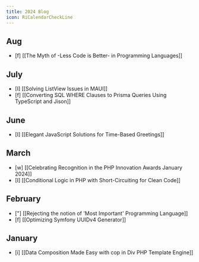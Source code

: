 ```yaml
---
title: 2024 Blog
icon: RiCalendarCheckLine
---
```

## Aug
- [f] [[The Myth of -Less Code is Better- in Programming Languages]]
## July
- [I]  [[Solving ListView Issues in MAUI]]
- [f] [[Converting SQL WHERE Clauses to Prisma Queries Using TypeScript and Jison]]
## June
- [I] [[Elegant JavaScript Solutions for Time-Based Greetings]]
## March
- [w] [[Celebrating Recognition in the PHP Innovation Awards January 2024]]
- [I] [[Conditional Logic in PHP with Short-Circuiting for Clean Code]]
## February
- ["] [[Rejecting the notion of 'Most Important' Programming Language]]
- [f] [[Optimizing Symfony UUIDv4 Generator]]
## January
- [i] [[Data Composition Made Easy with cop in Div PHP Template Engine]]